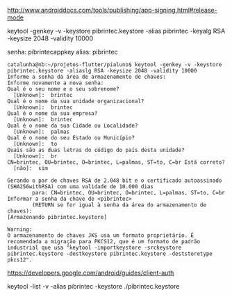 
http://www.androiddocs.com/tools/publishing/app-signing.html#release-mode

keytool -genkey -v -keystore pibrintec.keystore -alias pibrintec -keyalg RSA -keysize 2048 -validity 10000

senha: pibrintecappkey
alias: pibrintec

~~~
catalunha@nb:~/projetos-flutter/pialuno$ keytool -genkey -v -keystore pibrintec.keystore -aliaslg RSA -keysize 2048 -validity 10000
Informe a senha da área de armazenamento de chaves:  
Informe novamente a nova senha: 
Qual é o seu nome e o seu sobrenome?
  [Unknown]:  brintec
Qual é o nome da sua unidade organizacional?
  [Unknown]:  brintec
Qual é o nome da sua empresa?
  [Unknown]:  brintec
Qual é o nome da sua Cidade ou Localidade?
  [Unknown]:  palmas
Qual é o nome do seu Estado ou Município?
  [Unknown]:  to
Quais são as duas letras do código do país desta unidade?
  [Unknown]:  br
CN=brintec, OU=brintec, O=brintec, L=palmas, ST=to, C=br Está correto?
  [não]:  sim

Gerando o par de chaves RSA de 2.048 bit e o certificado autoassinado (SHA256withRSA) com uma validade de 10.000 dias
        para: CN=brintec, OU=brintec, O=brintec, L=palmas, ST=to, C=br
Informar a senha da chave de <pibrintec>
        (RETURN se for igual à senha da área do armazenamento de chaves):  
[Armazenando pibrintec.keystore]

Warning:
O armazenamento de chaves JKS usa um formato proprietário. É recomendada a migração para PKCS12, que é um formato de padrão industrial que usa "keytool -importkeystore -srckeystore pibrintec.keystore -destkeystore pibrintec.keystore -deststoretype pkcs12".
~~~

https://developers.google.com/android/guides/client-auth

keytool  -list -v -alias pibrintec -keystore ./pibrintec.keystore

